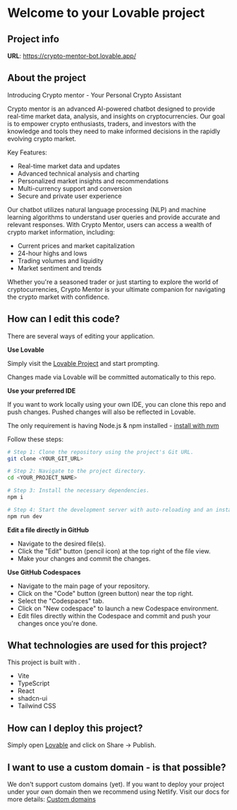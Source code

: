 # Welcome to your Lovable project

## Project info

**URL**: https://crypto-mentor-bot.lovable.app/

## About the project

Introducing Crypto mentor - Your Personal Crypto Assistant

Crypto mentor is an advanced AI-powered chatbot designed to provide real-time market data, analysis, and insights on cryptocurrencies. Our goal is to empower crypto enthusiasts, traders, and investors with the knowledge and tools they need to make informed decisions in the rapidly evolving crypto market.

Key Features:

- Real-time market data and updates
- Advanced technical analysis and charting
- Personalized market insights and recommendations
- Multi-currency support and conversion
- Secure and private user experience

Our chatbot utilizes natural language processing (NLP) and machine learning algorithms to understand user queries and provide accurate and relevant responses. With Crypto Mentor, users can access a wealth of crypto market information, including:

- Current prices and market capitalization
- 24-hour highs and lows
- Trading volumes and liquidity
- Market sentiment and trends

Whether you're a seasoned trader or just starting to explore the world of cryptocurrencies, Crypto Mentor is your ultimate companion for navigating the crypto market with confidence.

## How can I edit this code?

There are several ways of editing your application.

**Use Lovable**

Simply visit the [Lovable Project](https://lovable.dev/projects/031eadca-a8d0-4e26-984c-2c3f8791919d) and start prompting.

Changes made via Lovable will be committed automatically to this repo.

**Use your preferred IDE**

If you want to work locally using your own IDE, you can clone this repo and push changes. Pushed changes will also be reflected in Lovable.

The only requirement is having Node.js & npm installed - [install with nvm](https://github.com/nvm-sh/nvm#installing-and-updating)

Follow these steps:

```sh
# Step 1: Clone the repository using the project's Git URL.
git clone <YOUR_GIT_URL>

# Step 2: Navigate to the project directory.
cd <YOUR_PROJECT_NAME>

# Step 3: Install the necessary dependencies.
npm i

# Step 4: Start the development server with auto-reloading and an instant preview.
npm run dev
```

**Edit a file directly in GitHub**

- Navigate to the desired file(s).
- Click the "Edit" button (pencil icon) at the top right of the file view.
- Make your changes and commit the changes.

**Use GitHub Codespaces**

- Navigate to the main page of your repository.
- Click on the "Code" button (green button) near the top right.
- Select the "Codespaces" tab.
- Click on "New codespace" to launch a new Codespace environment.
- Edit files directly within the Codespace and commit and push your changes once you're done.

## What technologies are used for this project?

This project is built with .

- Vite
- TypeScript
- React
- shadcn-ui
- Tailwind CSS

## How can I deploy this project?

Simply open [Lovable](https://lovable.dev/projects/031eadca-a8d0-4e26-984c-2c3f8791919d) and click on Share -> Publish.

## I want to use a custom domain - is that possible?

We don't support custom domains (yet). If you want to deploy your project under your own domain then we recommend using Netlify. Visit our docs for more details: [Custom domains](https://docs.lovable.dev/tips-tricks/custom-domain/)
